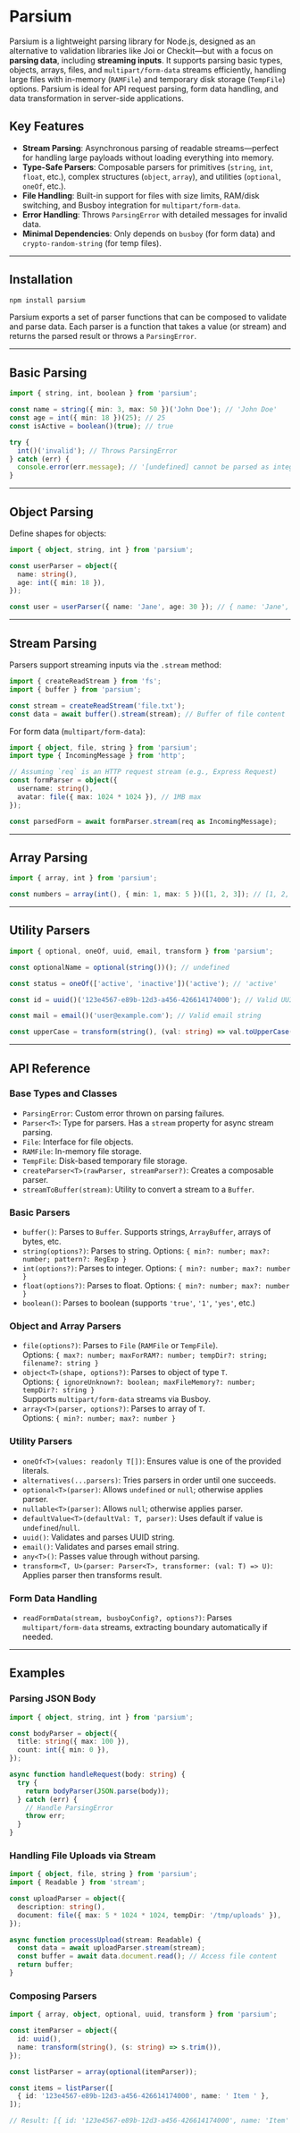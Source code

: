 # Parsium

Parsium is a lightweight parsing library for Node.js, designed as an alternative to validation libraries like Joi or Checkit—but with a focus on **parsing data**, including **streaming inputs**. It supports parsing basic types, objects, arrays, files, and `multipart/form-data` streams efficiently, handling large files with in-memory (`RAMFile`) and temporary disk storage (`TempFile`) options. Parsium is ideal for API request parsing, form data handling, and data transformation in server-side applications.

## Key Features

- **Stream Parsing**: Asynchronous parsing of readable streams—perfect for handling large payloads without loading everything into memory.
- **Type-Safe Parsers**: Composable parsers for primitives (`string`, `int`, `float`, etc.), complex structures (`object`, `array`), and utilities (`optional`, `oneOf`, etc.).
- **File Handling**: Built-in support for files with size limits, RAM/disk switching, and Busboy integration for `multipart/form-data`.
- **Error Handling**: Throws `ParsingError` with detailed messages for invalid data.
- **Minimal Dependencies**: Only depends on `busboy` (for form data) and `crypto-random-string` (for temp files).

---

## Installation

```bash
npm install parsium
```

Parsium exports a set of parser functions that can be composed to validate and parse data. Each parser is a function that takes a value (or stream) and returns the parsed result or throws a `ParsingError`.

---

## Basic Parsing

```ts
import { string, int, boolean } from 'parsium';

const name = string({ min: 3, max: 50 })('John Doe'); // 'John Doe'
const age = int({ min: 18 })(25); // 25
const isActive = boolean()(true); // true

try {
  int()('invalid'); // Throws ParsingError
} catch (err) {
  console.error(err.message); // '[undefined] cannot be parsed as integer'
}
```

---

## Object Parsing

Define shapes for objects:

```ts
import { object, string, int } from 'parsium';

const userParser = object({
  name: string(),
  age: int({ min: 18 }),
});

const user = userParser({ name: 'Jane', age: 30 }); // { name: 'Jane', age: 30 }
```

---

## Stream Parsing

Parsers support streaming inputs via the `.stream` method:

```ts
import { createReadStream } from 'fs';
import { buffer } from 'parsium';

const stream = createReadStream('file.txt');
const data = await buffer().stream(stream); // Buffer of file content
```

For form data (`multipart/form-data`):

```ts
import { object, file, string } from 'parsium';
import type { IncomingMessage } from 'http';

// Assuming `req` is an HTTP request stream (e.g., Express Request)
const formParser = object({
  username: string(),
  avatar: file({ max: 1024 * 1024 }), // 1MB max
});

const parsedForm = await formParser.stream(req as IncomingMessage);
```

---

## Array Parsing

```ts
import { array, int } from 'parsium';

const numbers = array(int(), { min: 1, max: 5 })([1, 2, 3]); // [1, 2, 3]
```

---

## Utility Parsers

```ts
import { optional, oneOf, uuid, email, transform } from 'parsium';

const optionalName = optional(string())(); // undefined

const status = oneOf(['active', 'inactive'])('active'); // 'active'

const id = uuid()('123e4567-e89b-12d3-a456-426614174000'); // Valid UUID string

const mail = email()('user@example.com'); // Valid email string

const upperCase = transform(string(), (val: string) => val.toUpperCase())('hello'); // 'HELLO'
```

---

## API Reference

### Base Types and Classes

- `ParsingError`: Custom error thrown on parsing failures.
- `Parser<T>`: Type for parsers. Has a `stream` property for async stream parsing.
- `File`: Interface for file objects.
- `RAMFile`: In-memory file storage.
- `TempFile`: Disk-based temporary file storage.
- `createParser<T>(rawParser, streamParser?)`: Creates a composable parser.
- `streamToBuffer(stream)`: Utility to convert a stream to a `Buffer`.

### Basic Parsers

- `buffer()`: Parses to `Buffer`. Supports strings, `ArrayBuffer`, arrays of bytes, etc.
- `string(options?)`: Parses to string. Options: `{ min?: number; max?: number; pattern?: RegExp }`
- `int(options?)`: Parses to integer. Options: `{ min?: number; max?: number }`
- `float(options?)`: Parses to float. Options: `{ min?: number; max?: number }`
- `boolean()`: Parses to boolean (supports `'true'`, `'1'`, `'yes'`, etc.)

### Object and Array Parsers

- `file(options?)`: Parses to `File` (`RAMFile` or `TempFile`).  
  Options: `{ max?: number; maxForRAM?: number; tempDir?: string; filename?: string }`
- `object<T>(shape, options?)`: Parses to object of type `T`.  
  Options: `{ ignoreUnknown?: boolean; maxFileMemory?: number; tempDir?: string }`  
  Supports `multipart/form-data` streams via Busboy.
- `array<T>(parser, options?)`: Parses to array of `T`.  
  Options: `{ min?: number; max?: number }`

### Utility Parsers

- `oneOf<T>(values: readonly T[])`: Ensures value is one of the provided literals.
- `alternatives(...parsers)`: Tries parsers in order until one succeeds.
- `optional<T>(parser)`: Allows `undefined` or `null`; otherwise applies parser.
- `nullable<T>(parser)`: Allows `null`; otherwise applies parser.
- `defaultValue<T>(defaultVal: T, parser)`: Uses default if value is `undefined`/`null`.
- `uuid()`: Validates and parses UUID string.
- `email()`: Validates and parses email string.
- `any<T>()`: Passes value through without parsing.
- `transform<T, U>(parser: Parser<T>, transformer: (val: T) => U)`: Applies parser then transforms result.

### Form Data Handling

- `readFormData(stream, busboyConfig?, options?)`: Parses `multipart/form-data` streams, extracting boundary automatically if needed.

---

## Examples

### Parsing JSON Body

```ts
import { object, string, int } from 'parsium';

const bodyParser = object({
  title: string({ max: 100 }),
  count: int({ min: 0 }),
});

async function handleRequest(body: string) {
  try {
    return bodyParser(JSON.parse(body));
  } catch (err) {
    // Handle ParsingError
    throw err;
  }
}
```

### Handling File Uploads via Stream

```ts
import { object, file, string } from 'parsium';
import { Readable } from 'stream';

const uploadParser = object({
  description: string(),
  document: file({ max: 5 * 1024 * 1024, tempDir: '/tmp/uploads' }),
});

async function processUpload(stream: Readable) {
  const data = await uploadParser.stream(stream);
  const buffer = await data.document.read(); // Access file content
  return buffer;
}
```

### Composing Parsers

```ts
import { array, object, optional, uuid, transform } from 'parsium';

const itemParser = object({
  id: uuid(),
  name: transform(string(), (s: string) => s.trim()),
});

const listParser = array(optional(itemParser));

const items = listParser([
  { id: '123e4567-e89b-12d3-a456-426614174000', name: ' Item ' },
]);

// Result: [{ id: '123e4567-e89b-12d3-a456-426614174000', name: 'Item' }]
```